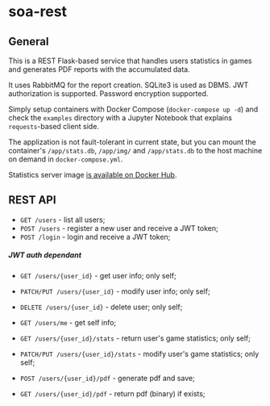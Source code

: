 # soa-rest

## General
This is a REST Flask-based service that handles users statistics in games and generates PDF reports with the accumulated data.

It uses RabbitMQ for the report creation. SQLite3 is used as DBMS. JWT authorization is supported. Password encryption supported.

Simply setup containers with Docker Compose (`docker-compose up -d`) and check the `examples` directory with a Jupyter Notebook that explains `requests`-based client side.

The applization is not fault-tolerant in current state, but you can mount the container's `/app/stats.db`, `/app/img/` and `/app/stats.db` to the host machine on demand in `docker-compose.yml`.

Statistics server image [is available on Docker Hub](https://hub.docker.com/repository/docker/haidaansko/soa-stats-server).

## REST API

* `GET /users` - list all users;
* `POST /users` - register a new user and receive a JWT token;
* `POST /login` - login and receive a JWT token;

##### JWT auth dependant
* `GET /users/{user_id}` - get user info; only self;
* `PATCH/PUT /users/{user_id}` - modify user info; only self;
* `DELETE /users/{user_id}` - delete user; only self;
* `GET /users/me` - get self info;

* `GET /users/{user_id}/stats` - return user's game statistics; only self;
* `PATCH/PUT /users/{user_id}/stats` - modify user's game statistics; only self;

* `POST /users/{user_id}/pdf` - generate pdf and save;
* `GET /users/{user_id}/pdf` - return pdf (binary) if exists;
